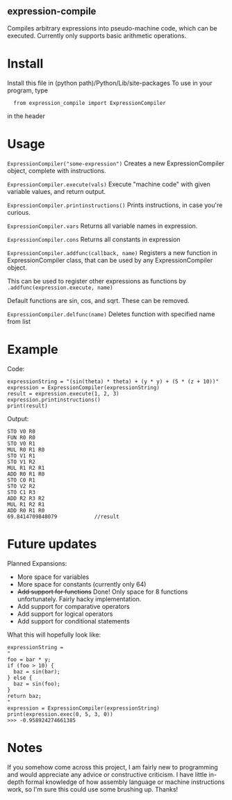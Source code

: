 ## expression-compile
Compiles arbitrary expressions into pseudo-machine code, which can be executed. Currently only supports basic arithmetic operations.

# Install
Install this file in (python path)/Python/Lib/site-packages
To use in your program, type
```
  from expression_compile import ExpressionCompiler
```
in the header

# Usage
`ExpressionCompiler("some-expression")` 
Creates a new ExpressionCompiler object, complete with instructions.

`ExpressionCompiler.execute(vals)` 
Execute "machine code" with given variable values, and return output.

`ExpressionCompiler.printinstructions()` 
Prints instructions, in case you're curious.

`ExpressionCompiler.vars`
Returns all variable names in expression.

`ExpressionCompiler.cons`
Returns all constants in expression

`ExpressionCompiler.addfunc(callback, name)`
Registers a new function in ExpressionCompiler class, that can be used by any ExpressionCompiler object.

This can be used to register other expressions as functions by `.addfunc(expression.execute, name)`

Default functions are sin, cos, and sqrt. These can be removed.

`ExpressionCompiler.delfunc(name)`
Deletes function with specified name from list

# Example
Code:
```
expressionString = "(sin(theta) * theta) + (y * y) + (5 * (z + 10))"
expression = ExpressionCompiler(expressionString)
result = expression.execute(1, 2, 3)
expression.printinstructions()
print(result)
```
Output:
```
STO V0 R0
FUN R0 R0
STO V0 R1
MUL R0 R1 R0
STO V1 R1
STO V1 R2
MUL R1 R2 R1
ADD R0 R1 R0
STO C0 R1
STO V2 R2
STO C1 R3
ADD R2 R3 R2
MUL R1 R2 R1
ADD R0 R1 R0
69.8414709848079            //result
```

# Future updates
Planned Expansions:
- More space for variables
- More space for constants (currently only 64)
- ~~Add support for functions~~ Done! Only space for 8 functions unfortunately. Fairly hacky implementation.
- Add support for comparative operators
- Add support for logical operators
- Add support for conditional statements

What this will hopefully look like:
```
expressionString =
"
foo = bar * y;
if (foo > 10) {
  baz = sin(bar);
} else {
  baz = sin(foo);
}
return baz;
"
expression = ExpressionCompiler(expressionString)
print(expression.exec(0, 5, 3, 0))
>>> -0.958924274661385
```

# Notes
If you somehow come across this project, I am fairly new to programming and would appreciate any advice or constructive criticism. I have little in-depth formal knowledge of how assembly language or machine instructions work, so I'm sure this could use some brushing up. Thanks!










    
